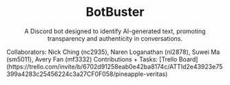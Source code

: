 <h1 align="center">BotBuster</h1>
<p align="center"> A Discord bot designed to identify AI-generated text, promoting transparency and authenticity in conversations.</p>


<p>
Collaborators: Nick Ching (nc2935), Naren Loganathan (nl2878), Suwei Ma (sm5011), Avery Fan (mf3332)
Contributions + Tasks: [Trello Board](https://trello.com/invite/b/6702d91258eab0e42ba8174c/ATTId2e43923e75399a4283c25456224c3a27CF0F058/pineapple-veritas)
</p>




